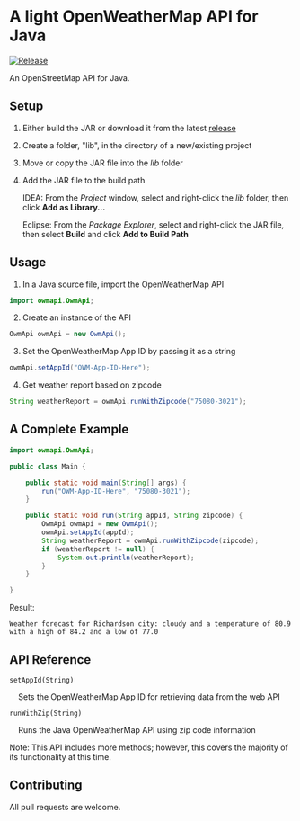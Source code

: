 # A light OpenWeatherMap API for Java

[![Release](https://img.shields.io/github/release/ronrihoo/Java-OpenWeatherMap-API/all.svg)](https://github.com/ronrihoo/Java-OpenWeatherMap-API/releases)

An OpenStreetMap API for Java.

## Setup

1. Either build the JAR or download it from the latest [release](https://github.com/ronrihoo/Java-OpenWeatherMap-API/releases)

2. Create a folder, "lib", in the directory of a new/existing project

3. Move or copy the JAR file into the _lib_ folder

4. Add the JAR file to the build path

   IDEA: From the _Project_ window, select and right-click the _lib_ folder, then click **Add as Library...**

   Eclipse: From the _Package Explorer_, select and right-click the JAR file, then select **Build** and click **Add to Build Path**

## Usage

1. In a Java source file, import the OpenWeatherMap API

```java
import owmapi.OwmApi;
```

2. Create an instance of the API

```java
OwmApi owmApi = new OwmApi();
```

3. Set the OpenWeatherMap App ID by passing it as a string

```java
owmApi.setAppId("OWM-App-ID-Here");
```

4. Get weather report based on zipcode

```java
String weatherReport = owmApi.runWithZipcode("75080-3021");
```

## A Complete Example

```java
import owmapi.OwmApi;

public class Main {

    public static void main(String[] args) {
        run("OWM-App-ID-Here", "75080-3021");
    }

    public static void run(String appId, String zipcode) {
        OwmApi owmApi = new OwmApi();
        owmApi.setAppId(appId);
        String weatherReport = owmApi.runWithZipcode(zipcode);
        if (weatherReport != null) {
            System.out.println(weatherReport);
        }
    }

}
```

Result:

```
Weather forecast for Richardson city: cloudy and a temperature of 80.9 with a high of 84.2 and a low of 77.0
```

## API Reference

`setAppId(String)`

&nbsp;&nbsp;&nbsp;&nbsp;Sets the OpenWeatherMap App ID for retrieving data from the web API

`runWithZip(String)`

&nbsp;&nbsp;&nbsp;&nbsp;Runs the Java OpenWeatherMap API using zip code information

Note: This API includes more methods; however, this covers the majority of its functionality at this time.

## Contributing

All pull requests are welcome.